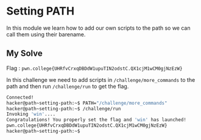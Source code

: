 # Setting PATH

In this module we learn how to add our own scripts to the path so we can call them using their barename.

## My Solve

Flag : `pwn.college{UHRfvCrxqDBDdW1upuTIN2odstC.QX1cjM1wCM0gjNzEzW}`

In this challenge we need to add scripts in `/challenge/more_commands` to the path and then run `/challenge/run` to get the flag.

```bash
Connected!                                                                        
hacker@path~setting-path:~$ PATH="/challenge/more_commands"
hacker@path~setting-path:~$ /challenge/run 
Invoking 'win'....
Congratulations! You properly set the flag and 'win' has launched!
pwn.college{UHRfvCrxqDBDdW1upuTIN2odstC.QX1cjM1wCM0gjNzEzW}
hacker@path~setting-path:~$ 
```
